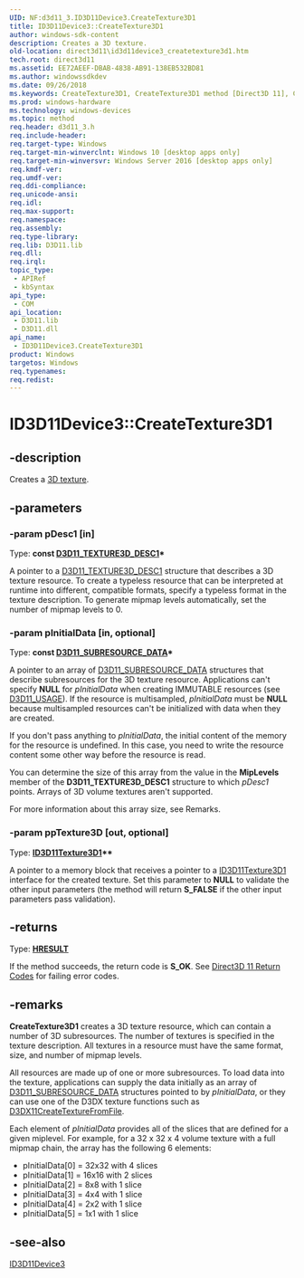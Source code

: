 ```yaml
---
UID: NF:d3d11_3.ID3D11Device3.CreateTexture3D1
title: ID3D11Device3::CreateTexture3D1
author: windows-sdk-content
description: Creates a 3D texture.
old-location: direct3d11\id3d11device3_createtexture3d1.htm
tech.root: direct3d11
ms.assetid: EE72AEEF-DBAB-4838-AB91-138EB532BD81
ms.author: windowssdkdev
ms.date: 09/26/2018
ms.keywords: CreateTexture3D1, CreateTexture3D1 method [Direct3D 11], CreateTexture3D1 method [Direct3D 11],ID3D11Device3 interface, ID3D11Device3 interface [Direct3D 11],CreateTexture3D1 method, ID3D11Device3.CreateTexture3D1, ID3D11Device3::CreateTexture3D1, d3d11_3/ID3D11Device3::CreateTexture3D1, direct3d11.id3d11device3_createtexture3d1
ms.prod: windows-hardware
ms.technology: windows-devices
ms.topic: method
req.header: d3d11_3.h
req.include-header: 
req.target-type: Windows
req.target-min-winverclnt: Windows 10 [desktop apps only]
req.target-min-winversvr: Windows Server 2016 [desktop apps only]
req.kmdf-ver: 
req.umdf-ver: 
req.ddi-compliance: 
req.unicode-ansi: 
req.idl: 
req.max-support: 
req.namespace: 
req.assembly: 
req.type-library: 
req.lib: D3D11.lib
req.dll: 
req.irql: 
topic_type:
 - APIRef
 - kbSyntax
api_type:
 - COM
api_location:
 - D3D11.lib
 - D3D11.dll
api_name:
 - ID3D11Device3.CreateTexture3D1
product: Windows
targetos: Windows
req.typenames: 
req.redist: 
---
```


# ID3D11Device3::CreateTexture3D1


## -description


Creates a <a href="https://msdn.microsoft.com/en-us/library/Ff476906(v=VS.85).aspx">3D texture</a>.


## -parameters




### -param pDesc1 [in]

Type: <b>const <a href="https://msdn.microsoft.com/en-us/library/Dn899167(v=VS.85).aspx">D3D11_TEXTURE3D_DESC1</a>*</b>

A pointer to a <a href="https://msdn.microsoft.com/en-us/library/Dn899167(v=VS.85).aspx">D3D11_TEXTURE3D_DESC1</a> structure that describes a 3D texture resource. To create a typeless resource that can be interpreted at runtime into different, compatible formats, specify a typeless format in the texture description. To generate mipmap levels automatically, set the number of mipmap levels to 0.


### -param pInitialData [in, optional]

Type: <b>const <a href="https://msdn.microsoft.com/en-us/library/Ff476220(v=VS.85).aspx">D3D11_SUBRESOURCE_DATA</a>*</b>

A pointer to an array of <a href="https://msdn.microsoft.com/en-us/library/Ff476220(v=VS.85).aspx">D3D11_SUBRESOURCE_DATA</a> structures that describe subresources for the 3D texture resource. Applications can't specify <b>NULL</b> for <i>pInitialData</i> when creating IMMUTABLE resources (see <a href="https://msdn.microsoft.com/en-us/library/Ff476259(v=VS.85).aspx">D3D11_USAGE</a>). If the resource is multisampled, <i>pInitialData</i> must be <b>NULL</b> because multisampled resources can't be initialized with data when they are created.

If you don't pass anything to <i>pInitialData</i>, the initial content of the memory for the resource is undefined. In this case, you need to write the resource content some other way before the resource is read.

You can determine the size of this array from the value in the <b>MipLevels</b> member of the <b>D3D11_TEXTURE3D_DESC1</b> structure to which <i>pDesc1</i> points. Arrays of 3D volume textures aren't supported.

For more information about this array size, see Remarks.


### -param ppTexture3D [out, optional]

Type: <b><a href="https://msdn.microsoft.com/en-us/library/Dn899246(v=VS.85).aspx">ID3D11Texture3D1</a>**</b>

A pointer to a memory block that receives a pointer to a <a href="https://msdn.microsoft.com/en-us/library/Dn899246(v=VS.85).aspx">ID3D11Texture3D1</a> interface for the created texture. Set this parameter to <b>NULL</b> to validate the other input parameters (the method will return <b>S_FALSE</b> if the other input parameters pass validation).


## -returns



Type: <b><a href="https://msdn.microsoft.com/en-us/library/Hh437604(v=VS.85).aspx">HRESULT</a></b>

If the method succeeds, the return code is <b>S_OK</b>. See <a href="https://msdn.microsoft.com/en-us/library/Ff476174(v=VS.85).aspx">Direct3D 11 Return Codes</a> for failing error codes.




## -remarks



<b>CreateTexture3D1</b> creates a 3D texture resource, which can contain a number of 3D subresources. The number of textures is specified in the texture description. All textures in a resource must have the same format, size, and number of mipmap levels.

All resources are made up of one or more subresources. To load data into the texture, applications can supply the data initially as an array of <a href="https://msdn.microsoft.com/en-us/library/Ff476220(v=VS.85).aspx">D3D11_SUBRESOURCE_DATA</a> structures pointed to by <i>pInitialData</i>, or they can use one of the D3DX texture functions such as <a href="https://msdn.microsoft.com/en-us/library/Ff476286(v=VS.85).aspx">D3DX11CreateTextureFromFile</a>.

Each element of <i>pInitialData</i> provides all of the slices that are defined for a given miplevel. For example, for a 32 x 32 x 4 volume texture with a full mipmap chain, the array has the following 6 elements:

<ul>
<li>pInitialData[0] = 32x32 with 4 slices</li>
<li>pInitialData[1] = 16x16 with 2 slices</li>
<li>pInitialData[2] = 8x8 with 1 slice</li>
<li>pInitialData[3] = 4x4
with 1 slice</li>
<li>pInitialData[4] = 2x2
with 1 slice</li>
<li>pInitialData[5] = 1x1
with 1 slice</li>
</ul>



## -see-also




<a href="https://msdn.microsoft.com/en-us/library/Dn899218(v=VS.85).aspx">ID3D11Device3</a>
 

 

